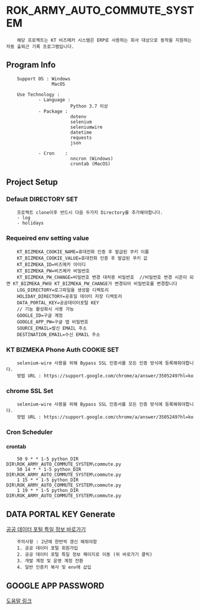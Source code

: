 # ROK_ARMY_AUTO_COMMUTE_SYSTEM
```text
    해당 프로젝트는 KT 비즈메카 시스템은 ERP로 사용하는 회사 대상으로 동작을 지원하는 자동 출퇴근 기록 프로그램입니다.
```

## Program Info
```text
    Support OS : Windows
                 MacOS
    
    Use Technology : 
            - Language :
                        Python 3.7 이상
            - Package :
                        dotenv
                        selenium
                        seleniumwire
                        datetime
                        requests
                        json
                        
            - Cron    : 
                        nncron (Windows)
                        crontab (MacOS)
```


## Project Setup
### Default DIRECTORY SET
```text
    프로젝트 clone이후 반드시 다음 두가지 Directory를 추가해야합니다.
    - log
    - holidays
```

### Requeired env setting value
```text
    KT_BIZMEKA_COOKIE_NAME=휴대전화 인증 후 발급된 쿠키 이름
    KT_BIZMEKA_COOKIE_VALUE=휴대전화 인증 후 발급된 쿠키 값
    KT_BIZMEKA_ID=비즈메카 아이디
    KT_BIZMEKA_PW=비즈메카 비밀번호
    KT_BIZMEKA_PW_CHANGE=비밀번호 변경 대처용 비밀번호  //비밀번호 변경 시즌이 되면 KT_BIZMEKA_PW와 KT_BIZMEKA_PW_CHANGE가 변경되어 비밀번호를 변경합니다
    LOG_DIRECTORY=로그파일을 생성할 디렉토리
    HOLIDAY_DIRECTORY=공휴일 데이터 저장 디렉토리
    DATA_PORTAL_KEY=공공데이터포털 KEY
    // 기능 활성화시 사용 가능
    GOOGLE_ID=구글 계정
    GOOGLE_APP_PW=구글 앱 비밀번호
    SOURCE_EMAIL=발신 EMAIL 주소
    DESTINATION_EMAIL=수신 EMAIL 주소
```

### KT BIZMEKA Phone Auth COOKIE SET
```text
    selenium-wire 사용을 위해 Bypass SSL 인증서를 모든 인증 방식에 등록해줘야합니다. 
    방법 URL : https://support.google.com/chrome/a/answer/3505249?hl=ko
```

### chrome SSL Set
```text
    selenium-wire 사용을 위해 Bypass SSL 인증서를 모든 인증 방식에 등록해줘야합니다. 
    방법 URL : https://support.google.com/chrome/a/answer/3505249?hl=ko
```

### Cron Scheduler
#### crontab
```text
    50 9 * * 1-5 python_DIR DIR\ROK_ARMY_AUTO_COMMUTE_SYSTEM\commute.py
    50 14 * * 1-5 python_DIR DIR\ROK_ARMY_AUTO_COMMUTE_SYSTEM\commute.py
    1 15 * * 1-5 python_DIR DIR\ROK_ARMY_AUTO_COMMUTE_SYSTEM\commute.py
    1 19 * * 1-5 python_DIR DIR\ROK_ARMY_AUTO_COMMUTE_SYSTEM\commute.py
```

## DATA PORTAL KEY Generate
[공공 데이터 포털 특일 정보 바로가기](https://www.data.go.kr/iim/api/selectAPIAcountView.do)
```text
    주의사항 : 2년에 한번씩 갱신 해줘야함
    1. 공공 데이터 포털 회원가입
    2. 공공 데이터 포털 특일 정보 페이지로 이동 (위 바로가기 클릭)
    3. 개발 계정 및 운영 계정 전환
    4. 일반 인증키 복사 및 env에 삽입
```

## GOOGLE APP PASSWORD
[도움말 링크](https://support.google.com/accounts/answer/185833?hl=ko)